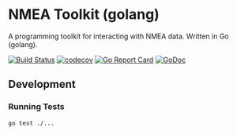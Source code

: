 NMEA Toolkit (golang)
=====================

A programming toolkit for interacting with NMEA data. Written in Go (golang).

[![Build Status](https://travis-ci.org/mab-go/nmea.svg?branch=master)](https://travis-ci.org/mab-go/nmea)
[![codecov](https://codecov.io/gh/mab-go/nmea/branch/master/graph/badge.svg)](https://codecov.io/gh/mab-go/nmea)
[![Go Report Card](https://goreportcard.com/badge/gopkg.in/mab-go/nmea.v0)](https://goreportcard.com/report/gopkg.in/mab-go/nmea.v0)
[![GoDoc](https://godoc.org/gopkg.in/mab-go/nmea.v0?status.svg)](https://godoc.org/gopkg.in/mab-go/nmea.v0)

## Development

### Running Tests

```shell
go test ./...
```
